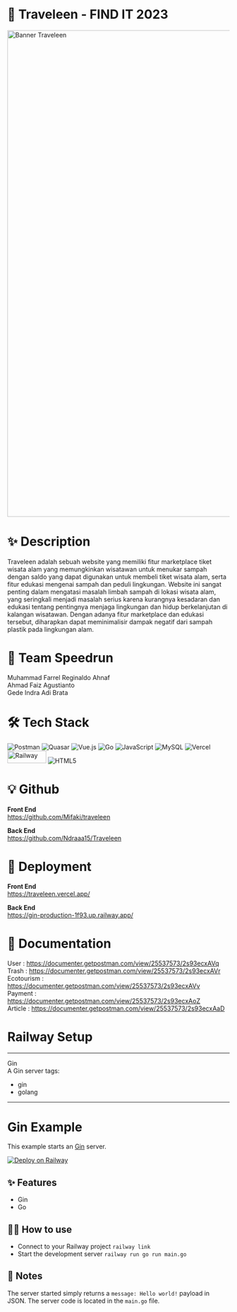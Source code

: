 # 🌳 Traveleen - FIND IT 2023

<img width="1100" alt="Banner Traveleen" src="https://github.com/Ndraaa15/Traveleen/assets/112854205/3253ed57-d02f-4b42-a7e3-3ac38ad1bbe9">


# ✨ Description

<p>Traveleen adalah sebuah website yang memiliki fitur marketplace tiket wisata alam yang memungkinkan wisatawan untuk menukar sampah dengan saldo yang dapat digunakan untuk membeli tiket wisata alam, serta fitur edukasi mengenai sampah dan peduli lingkungan. Website ini sangat penting dalam mengatasi masalah limbah sampah di lokasi wisata alam, yang seringkali menjadi masalah serius karena kurangnya kesadaran dan edukasi tentang pentingnya menjaga lingkungan dan hidup berkelanjutan di kalangan wisatawan. Dengan adanya fitur marketplace dan edukasi tersebut, diharapkan dapat meminimalisir dampak negatif dari sampah plastik pada lingkungan alam.</p>

# 🏅 Team Speedrun
Muhammad Farrel Reginaldo Ahnaf </br>
Ahmad Faiz Agustianto</br>
Gede Indra Adi Brata</br>

#  🛠  Tech Stack
![Postman](https://img.shields.io/badge/Postman-FF6C37?style=for-the-badge&logo=postman&logoColor=white) 
![Quasar](https://img.shields.io/badge/Quasar-16B7FB?style=for-the-badge&logo=quasar&logoColor=black) 
![Vue.js](https://img.shields.io/badge/vuejs-%2335495e.svg?style=for-the-badge&logo=vuedotjs&logoColor=%234FC08D) 
![Go](https://img.shields.io/badge/go-%2300ADD8.svg?style=for-the-badge&logo=go&logoColor=white) 
![JavaScript](https://img.shields.io/badge/javascript-%23323330.svg?style=for-the-badge&logo=javascript&logoColor=%23F7DF1E) 
![MySQL](https://img.shields.io/badge/mysql-%2300f.svg?style=for-the-badge&logo=mysql&logoColor=white)
![Vercel](https://img.shields.io/badge/vercel-%23000000.svg?style=for-the-badge&logo=vercel&logoColor=white)
<img width="88" height="28" alt="Railway" src="https://github.com/Ndraaa15/Traveleen/assets/112854205/a56f2404-f8a4-4c53-b5a4-5e44b8b02cea">
![HTML5](https://img.shields.io/badge/html5-%23E34F26.svg?style=for-the-badge&logo=html5&logoColor=white)


# 💡 Github
<b>Front End </br> </b>
https://github.com/Mifaki/traveleen

<b>Back End </br> </b>
https://github.com/Ndraaa15/Traveleen

# 📢 Deployment
<b>Front End </br> </b>
https://traveleen.vercel.app/ </br>

<b>Back End </br> </b>
https://gin-production-1f93.up.railway.app/ </br>

# 📸 Documentation
User  : https://documenter.getpostman.com/view/25537573/2s93ecxAVq </br>
Trash : https://documenter.getpostman.com/view/25537573/2s93ecxAVr </br>
Ecotourism : https://documenter.getpostman.com/view/25537573/2s93ecxAVv </br>
Payment : https://documenter.getpostman.com/view/25537573/2s93ecxAoZ</br>
Article : https://documenter.getpostman.com/view/25537573/2s93ecxAaD </br>


# Railway Setup
---
Gin </br>
A Gin server
tags:
  - gin
  - golang
---

# Gin Example

This example starts an [Gin](https://gin-gonic.com/) server.

[![Deploy on Railway](https://railway.app/button.svg)](https://railway.app/new/template/dTvvSf)

## ✨ Features

- Gin
- Go

## 💁‍♀️ How to use

- Connect to your Railway project `railway link`
- Start the development server `railway run go run main.go`

## 📝 Notes

The server started simply returns a `message: Hello world!` payload in JSON. The server code is located in the `main.go` file.
